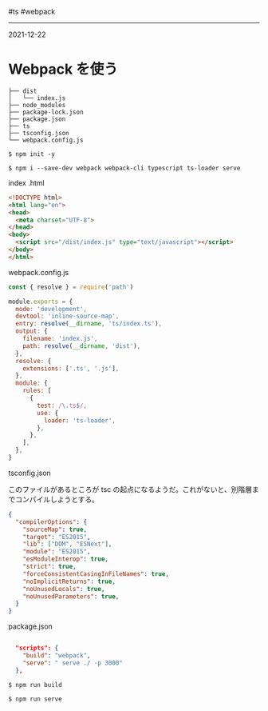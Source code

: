 #ts #webpack 

---
2021-12-22

# Webpack を使う

```
├── dist
│   └── index.js
├── node_modules
├── package-lock.json
├── package.json
├── ts
├── tsconfig.json
└── webpack.config.js
```

```shell
$ npm init -y

$ npm i --save-dev webpack webpack-cli typescript ts-loader serve
```

index .html

```html
<!DOCTYPE html>
<html lang="en">
<head>
  <meta charset="UTF-8">
</head>
<body>
  <script src="/dist/index.js" type="text/javascript"></script>
</body>
</html>
```

webpack.config.js

```js
const { resolve } = require('path')

module.exports = {
  mode: 'development',
  devtool: 'inline-source-map',
  entry: resolve(__dirname, 'ts/index.ts'),
  output: {
    filename: 'index.js',
    path: resolve(__dirname, 'dist'),
  },
  resolve: {
    extensions: ['.ts', '.js'],
  },
  module: {
    rules: [
      {
        test: /\.ts$/,
        use: {
          loader: 'ts-loader',
        },
      },
    ],
  },
}
```

tsconfig.json

このファイルがあるところが tsc の起点になるようだ。これがないと、別階層までコンパイルしようとする。

```json
{
  "compilerOptions": {
    "sourceMap": true,
    "target": "ES2015",
    "lib": ["DOM", "ESNext"],
    "module": "ES2015",
    "esModuleInterop": true,
    "strict": true,
    "forceConsistentCasingInFileNames": true,
    "noImplicitReturns": true,
    "noUnusedLocals": true,
    "noUnusedParameters": true,
  }
}
```

package.json

```json

  "scripts": {
    "build": "webpack",
    "serve": " serve ./ -p 3000"
  },
```

```shell
$ npm run build

$ npm run serve
```

